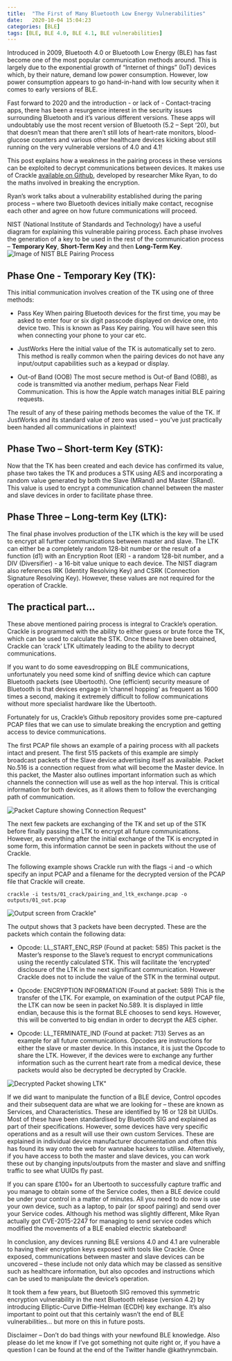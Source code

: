 ```yaml
---
title:  "The First of Many Bluetooth Low Energy Vulnerabilities"
date:   2020-10-04 15:04:23
categories: [BLE]
tags: [BLE, BLE 4.0, BLE 4.1, BLE vulnerabilities]
---
```


Introduced in 2009, Bluetooth 4.0 or Bluetooth Low Energy (BLE) has fast become one of the most popular communication methods around. This is largely due to the exponential growth of “Internet of things” (IoT) devices which, by their nature, demand low power consumption. However, low power consumption appears to go hand-in-hand with low security when it comes to early versions of BLE. 

Fast forward to 2020 and the introduction - or lack of - Contact-tracing apps, there has been a resurgence interest in the security issues surrounding Bluetooth and it’s various different versions. These apps will undoubtably use the most recent version of Bluetooth (5.2 – Sept ‘20), but that doesn’t mean that there aren’t still lots of heart-rate monitors, blood-glucose counters and various other healthcare devices kicking about still running on the very vulnerable versions of 4.0 and 4.1!

This post explains how a weakness in the pairing process in these versions can be exploited to decrypt communications between devices. It makes use of Crackle [available on Github](https://github.com/mikeryan/crackle), developed by researcher Mike Ryan, to do the maths involved in breaking the encryption. 

Ryan’s work talks about a vulnerability established during the paring process – where two Bluetooth devices initially make contact, recognise each other and agree on how future communications will proceed. 

NIST (National Institute of Standards and Technology) have a useful diagram for explaining this vulnerable pairing process. Each phase involves the generation of a key to be used in the rest of the communication process – **Temporary Key**, **Short-Term Key** and then **Long-Term Key**.
![Image of NIST BLE Pairing Process](/images/NISTPP.jpg "NIST: BLE Pairing Process") 


Phase One - Temporary Key (TK):
-------------------------------
This initial communication involves creation of the TK using one of three methods:

- Pass Key
When pairing Bluetooth devices for the first time, you may be asked to enter four or six digit passcode displayed on device one, into device two. This is known as Pass Key pairing. You will have seen this when connecting your phone to your car etc.

- JustWorks
Here the initial value of the TK is automatically set to zero. This method is really common when the pairing devices do not have any input/output capabilities such as a keypad or display.

- Out-of Band (OOB)
The most secure method is Out-of Band (OBB), as code is transmitted via another medium, perhaps Near Field Communication. This is how the Apple watch manages initial BLE pairing requests. 

The result of any of these pairing methods becomes the value of the TK. If JustWorks and its standard value of zero was used – you’ve just practically been handed all communications in plaintext!
 

Phase Two – Short-term Key (STK):
---------------------------------

Now that the TK has been created and each device has confirmed its value, phase two takes the TK and produces a STK using AES and incorporating a random value generated by both the Slave (MRand) and Master (SRand). This value is used to encrypt a communication channel between the master and slave devices in order to facilitate phase three. 


Phase Three – Long-term Key (LTK):
---------------------------------
The final phase involves production of the LTK which is the key will be used to encrypt all further communications between master and slave. The LTK can either be a completely random 128-bit number or the result of a function (d1) with an Encryption Root (ER) - a random 128-bit number, and a DIV (Diversifier) - a 16-bit value unique to each device. The NIST diagram also references IRK (Identity Resolving Key) and CSRK (Connection Signature Resolving Key). However, these values are not required for the operation of Crackle.



The practical part...
---------------------

These above mentioned pairing process is integral to Crackle’s operation. Crackle is programmed with the ability to either guess or brute force the TK, which can be used to calculate the STK. Once these have been obtained, Crackle can ‘crack’ LTK ultimately leading to the ability to decrypt communications. 

If you want to do some eavesdropping on BLE communications, unfortunately you need some kind of sniffing device which can capture Bluetooth packets (see Ubertooth). One (efficient) security measure of Bluetooth is that devices engage in ‘channel hopping’ as frequent as 1600 times a second, making it extremely difficult to follow communications without more specialist hardware like the Ubertooth. 

Fortunately for us, Crackle’s Github repository provides some pre-captured PCAP files that we can use to simulate breaking the encryption and getting access to device communications.

The first PCAP file shows an example of a pairing process with all packets intact and present. The first 515 packets of this example are simply broadcast packets of the Slave device advertising itself as available. Packet No.516 is a connection request from what will become the Master device. In this packet, the Master also outlines important information such as which channels the connection will use as well as the hop interval. This is critical information for both devices, as it allows them to follow the everchanging path of communication.

![Packet Capture showing Connection Request" ](/images/ConnectReq.jpg "Packet Capture showing Connection Request")
 
The next few packets are exchanging of the TK and set up of the STK before finally passing the LTK to encrypt all future communications. However, as everything after the initial exchange of the TK is encrypted in some form, this information cannot be seen in packets without the use of Crackle.

The following example shows Crackle run with the flags -i and -o which specify an input PCAP and a filename for the decrypted version of the PCAP file that Crackle will create.

``` console
crackle -i tests/01_crack/pairing_and_ltk_exchange.pcap -o outputs/01_out.pcap
```

![Output screen from Crackle" ](/images/CrackleOut.jpg "Crackle Result")
 
The output shows that 3 packets have been decrypted. These are the packets which contain the following data:

-	Opcode: LL_START_ENC_RSP (Found at packet: 585)
This packet is the Master’s response to the Slave’s request to encrypt communications using the recently calculated STK. This will facilitate the ‘encrypted’ disclosure of the LTK in the next significant communication. However Crackle does not to include the value of the STK in the terminal output.


-	Opcode: ENCRYPTION INFORMATION (Found at packet: 589)
This is the transfer of the LTK. For example, on examination of the output PCAP file, the LTK can now be seen in packet No.589. It is displayed in little endian, because this is the format BLE chooses to send keys. However, this will be converted to big endian in order to decrypt the AES cipher.

-	Opcode: LL_TERMINATE_IND (Found at packet: 713)
 Serves as an example for all future communications. Opcodes are instructions for either the slave or master device. In this instance, it is just the Opcode to share the LTK. However, if the devices were to exchange any further information such as the current heart rate from a medical device, these packets would also be decrypted be decrypted by Crackle.

![Decrypted Packet showing LTK" ](/images/LTK.jpg "Decrypted Packet showing LTK")

If we did want to manipulate the function of a BLE device, Control opcodes and their subsequent data are what we are looking for – these are known as Services, and Characteristics. These are identified by 16 or 128 bit UUIDs. Most of these have been standardised by Bluetooth SIG and explained as part of their specifications. However, some devices have very specific operations and as a result will use their own custom Services.  These are explained in individual device manufacturer documentation and often this has found its way onto the web for wannabe hackers to utilise. Alternatively, if you have access to both the master and slave devices, you can work these out by changing inputs/outputs from the master and slave and sniffing traffic to see what UUIDs fly past. 

 If you can spare £100+ for an Ubertooth to successfully capture traffic and you manage to obtain some of the Service codes, then a BLE device could be under your control in a matter of minutes. All you need to do now is use your own device, such as a laptop, to pair (or spoof pairing) and send over your Service codes. Although his method was slightly different, Mike Ryan actually got CVE-2015-2247 for managing to send service codes which modified the movements of a BLE enabled electric skateboard! 

In conclusion, any devices running BLE versions 4.0 and 4.1 are vulnerable to having their encryption keys exposed with tools like Crackle. Once exposed, communications between master and slave devices can be uncovered – these include not only data which may be classed as sensitive such as healthcare information, but also opcodes and instructions which can be used to manipulate the device’s operation.

It took them a few years, but Bluetooth SIG removed this symmetric encryption vulnerability in the next Bluetooth release (version 4.2) by introducing Elliptic-Curve Diffie-Helman (ECDH) key exchange. It’s also important to point out that this certainly wasn’t the end of BLE vulnerabilities… but more on this in future posts.

Disclaimer – Don’t do bad things with your newfound BLE knowledge. Also please do let me know if I’ve got something not quite right or, if you have a question I can be found at the end of the Twitter handle @kathrynmcbain.
 

